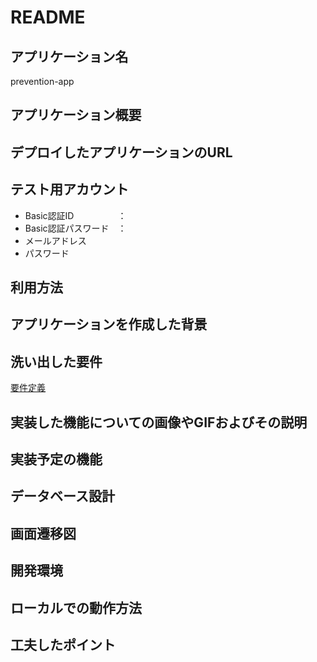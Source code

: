 # README

## アプリケーション名
prevention-app

## アプリケーション概要

## デプロイしたアプリケーションのURL

## テスト用アカウント
- Basic認証ID　　　　　：
- Basic認証パスワード　：
- メールアドレス
- パスワード

## 利用方法

## アプリケーションを作成した背景

## 洗い出した要件
[要件定義](https://docs.google.com/spreadsheets/d/1g7V6knLUzvTQE9fhoLTtV7SrTTOvjKVG1kGsh7Ea6iQ/edit?usp=sharing)
## 実装した機能についての画像やGIFおよびその説明

## 実装予定の機能

## データベース設計

## 画面遷移図

## 開発環境

## ローカルでの動作方法

## 工夫したポイント
